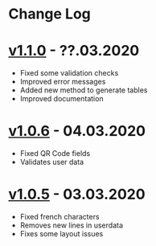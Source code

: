 
# Change Log

# [v1.1.0](https://github.com/rogerrrrrrrs/swissqrbill/compare/v1.0.6...v1.1.0) - ??.03.2020
  * Fixed some validation checks
  * Improved error messages
  * Added new method to generate tables
  * Improved documentation

# [v1.0.6](https://github.com/rogerrrrrrrs/swissqrbill/compare/v1.0.5...v1.0.6) - 04.03.2020
  * Fixed QR Code fields
  * Validates user data

# [v1.0.5](https://github.com/rogerrrrrrrs/swissqrbill/compare/v1.0.4...v1.0.5) - 03.03.2020
  * Fixed french characters
  * Removes new lines in userdata
  * Fixes some layout issues
